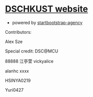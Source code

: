 # [DSCHKUST website](https://dscmcu.github.io/)
* powered by [startbootstrap-agency](https://github.com/BlackrockDigital/startbootstrap-agency)

Contributors:

Alex Sze

Special credit: DSC@MCU

88888
江亭萱
vickyalice

alanhc xxxx 

HSINYA0219

Yuri0427

